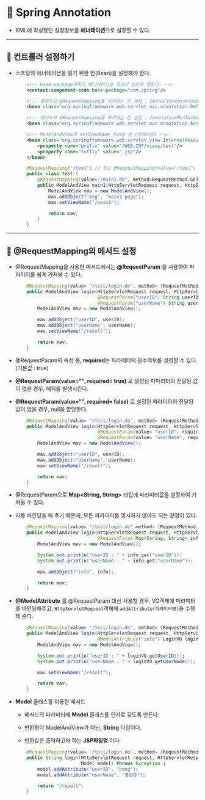 # 🐫 Spring Annotation

* XML에 작성했던 설정정보를 **에너테이션**으로 설정할 수 있다.


---


## 🐫 컨트롤러 설정하기

* 스프링의 에너테이션을 읽기 위한 빈(Bean)을 설정해야 한다.

    ```xml
        <!-- base-package하위의 에너테이션을 찾아서 빈으로 만든다. -->
        <context:component-scan base-package="com.spring"/>

        <!-- 클래스의 @RequestMapping을 처리하는 빈 설정 : DefaultAnnotationHandlerMapping -->
        <bean class="org.springframework.web.servlet.mvc.annotation.DefaultAnnotationHandlerMapping"/>

        <!-- 메서드의 @RequestMapping을 처리하는 빈 설정 : AnnotationMethodHandlerAdapter -->
        <bean class="org.springframework.web.servlet.mvc.annotation.AnnotationMethodHandlerAdapter"/>

        <!-- ModelAndView의 setViewName 처리용 빈 (선택사항) -->
        <bean class="org.springframework.web.servlet.view.InternalResourceViewResolver">
            <property name="prefix" value="/WEB-INF/views/test"/>
            <property name="suffix" value=".jsp"/>
        </bean>
    ```

    ```java
        @RequestMapping("/test") // 또는 @RequestMapping(value="/test")
        public class test {
            @RequestMapping(value="/main1.do", method=RequestMethod.GET)
            public ModelAndView main1(HttpServletRequest request, HttpServletResponse response) throws Exception {
                ModelAndView mav = new ModelAndView();
                mav.addObject("msg", "main1 page");
                mav.setViewName("/main1");

                return mav;
            }
        }
    ```


---


## 🐫 @RequestMapping의 메서드 설정

* @RequestMapping을 사용한 메서드에서는 **@RequestParam** 을 사용하여 파라미터를 쉽게 가져올 수 있다.

    ```java
        @RequestMapping(value= "/test/login.do", method= {RequestMethod.GET, RequestMethod.POST})
        public ModelAndView login(HttpServletRequest request, HttpServletResponse response,
                                  @RequestParam("userID") String userID,
                                  @RequestParam("userName") String userName) throws Exception {
            ModelAndView mav = new ModelAndView();

            mav.addObject("userID", userID);
            mav.addObject("userName", userName);
            mav.setViewName("/result");

            return mav;
        }
    ```

* @RequestParam의 속성 중, **required**는 파라미터의 필수여부를 설정할 수 있다. (기본값 : true)

* **@RequestParam(value="", required= true)** 로 설정된 파마리터의 전달된 값이 없을 경우, 예외를 발생시킨다.

* **@RequestParam(value="", required= false)** 로 설정된 파라미터의 전달된 값이 없을 경우, null을 할당한다.

    ```java
        @RequestMapping(value= "/test/login.do", method= {RequestMethod.GET, RequestMethod.POST})
        public ModelAndView login(HttpServletRequest request, HttpServletResponse response,
                                  @RequestParam(value= "userID", required= true) String userID,
                                  @RequestParam(value= "userName", required= false) String userName) throws Exception {
            ModelAndView mav = new ModelAndView();

            mav.addObject("userID", userID);
            mav.addObject("userName", userName);
            mav.setViewName("/result");

            return mav;
        }
    ```

* @RequestParam으로 **Map<String, String>** 타입에 파라미터값을 설정하여 가져올 수 있다.

* 자동 바인딩을 해 주기 때문에, 모든 파라미터를 명시하지 않아도 되는 장점이 있다.

    ```java
        @RequestMapping(value= "/test/login.do" method= {RequestMethod.GET, RequestMethod.POST})
        public ModelAndView login(HttpServletRequest request, HttpServletResponse response,
                                  @RequestParam Map<String, String> info) throws Exception {
            ModelAndView mav = new ModelAndView();

            System.out.println("userID : " + info.get("userID"));
            System.out.println("userName : " + info.get("userName"));

            mav.addObject("info", info);

            return mav;
        }
    ```

* **@ModelAttribute** 를 @RequestParam 대신 사용할 경우, VO객체에 파라미터를 바인딩해주고, ``HttpServletRequest``객체에 ``addAttribute(파라미터명)``을 수행해 준다.

    ```java
        @RequestMapping(value= "/test/login.do", method= {RequestMethod.GET, RequestMethod.POST})
        public ModelAndView login(HttpServletRequest request, HttpServletResponse response,
                                  @ModelAttribute("info") LoginVO loginVO) throws Exception {
            ModelAndView mav = new ModelAndView();

            System.out.println("userID : " + loginVO.getUserID());
            System.out.println("userName : " + loginVO.getUserName());

            mav.setViewName("/result");

            return mav;
        }
    ```

* **Model** 클래스를 이용한 메서드

    * 메서드의 파라미터에 **Model** 클래스를 인자로 갖도록 만든다.

    * 반환형이 ModelAndView가 아닌, **String** 타입이다.

    * 반환값은 출력하고자 하는 **JSP파일명** 이다.

    ```java
        @RequestMapping(value= "/test/login.do", method= {RequestMethod.GET, RequestMethod.POST})
        public String login(HttpServletRequest request, HttpServletResponse response,
                            Model model) throws Exception {
            model.addAttribute("userID", "hong");
            model.addAttribute("userName", "홍길동");

            return "/result";
        }
    ```